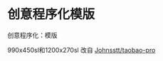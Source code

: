 # 创意程序化模版

创意程序化：模版

990x450sl和1200x270sl 改自 [Johnsstt/taobao-pro](https://github.com/Johnsstt/taobao-pro)


